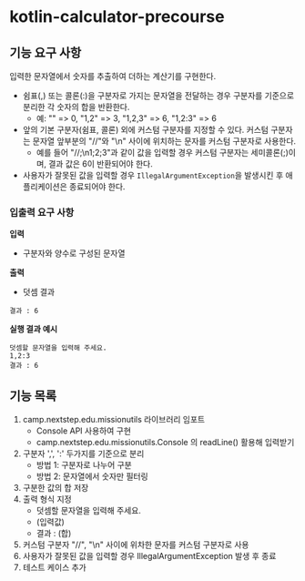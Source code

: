 # kotlin-calculator-precourse

## 기능 요구 사항

입력한 문자열에서 숫자를 추출하여 더하는 계산기를 구현한다.

- 쉼표(,) 또는 콜론(:)을 구분자로 가지는 문자열을 전달하는 경우 구분자를 기준으로 분리한 각 숫자의 합을 반환한다.
    - 예: "" => 0, "1,2" => 3, "1,2,3" => 6, "1,2:3" => 6
- 앞의 기본 구분자(쉼표, 콜론) 외에 커스텀 구분자를 지정할 수 있다. 커스텀 구분자는 문자열 앞부분의 "//"와 "\n" 사이에 위치하는 문자를 커스텀 구분자로 사용한다.
    - 예를 들어 "//;\n1;2;3"과 같이 값을 입력할 경우 커스텀 구분자는 세미콜론(;)이며, 결과 값은 6이 반환되어야 한다.
- 사용자가 잘못된 값을 입력할 경우 `IllegalArgumentException`을 발생시킨 후 애플리케이션은 종료되어야 한다.

### 입출력 요구 사항

**입력**

- 구분자와 양수로 구성된 문자열

**출력**

- 덧셈 결과

```
결과 : 6
```

**실행 결과 예시**

```
덧셈할 문자열을 입력해 주세요.
1,2:3
결과 : 6
```

## 기능 목록
1. camp.nextstep.edu.missionutils 라이브러리 임포트
    - Console API 사용하여 구현
    - camp.nextstep.edu.missionutils.Console 의 readLine() 활용해 입력받기
2. 구분자 ',', ':' 두가지를 기준으로 분리
    - 방법 1: 구분자로 나누어 구분
    - 방법 2: 문자열에서 숫자만 필터링
3. 구분한 값의 합 저장
4. 출력 형식 지정
    - 덧셈할 문자열을 입력해 주세요.
    - (입력값)
    - 결과 : (합)
5. 커스텀 구분자 "//", "\n" 사이에 위차한 문자를 커스텀 구분자로 사용
6. 사용자가 잘못된 값을 입력할 경우 IllegalArgumentException 발생 후 종료
7. 테스트 케이스 추가
